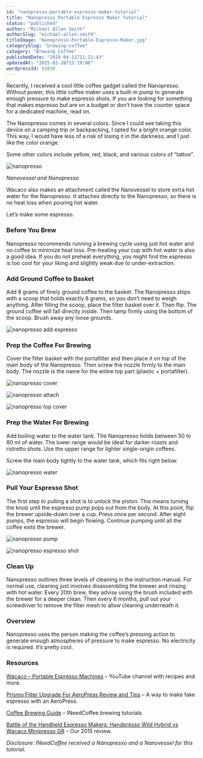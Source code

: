 ```yaml
---
id: "nanopresso-portable-espresso-maker-tutorial"
title: "Nanopresso Portable Espresso Maker Tutorial"
status: "published"
author: "Michael Allen Smith"
authorSlug: "michael-allen-smith"
titleImage: "Nanopresso-Portable-Espresso-Maker.jpg"
categorySlug: "brewing-coffee"
category: "Brewing Coffee"
publishedDate: "2019-04-11T11:21:43"
updatedAt: "2025-03-28T15:19:00"
wordpressId: 53830
---
```


Recently, I received a cool little coffee gadget called the Nanopresso. Without power, this little coffee maker uses a built-in pump to generate enough pressure to make espresso shots. If you are looking for something that makes espresso but are on a budget or don’t have the counter space for a dedicated machine, read on.

The Nanopresso comes in several colors. Since I could see taking this device on a camping trip or backpacking, I opted for a bright orange color. This way, I would have less of a risk of losing it in the darkness, and I just like the color orange.

Some other colors include yellow, red, black, and various colors of “tattoo”.

![nanopresso ](nanopresso-box.jpg)

*Nanovessel and Nanopresso*

Wacaco also makes an attachment called the Nanovessel to store extra hot water for the Nanopresso. It attaches directly to the Nanopresso, so there is no heat loss when pouring hot water.

Let’s make some espresso.

### Before You Brew

Nanopresso recommends running a brewing cycle using just hot water and no coffee to minimize heat loss. Pre-heating your cup with hot water is also a good idea. If you do not preheat everything, you might find the espresso is too cool for your liking and slightly weak due to under-extraction.

### Add Ground Coffee to Basket

Add 8 grams of finely ground coffee to the basket. The Nanopresso ships with a scoop that holds exactly 8 grams, so you don’t need to weigh anything. After filling the scoop, place the filter basket over it. Then flip. The ground coffee will fall directly inside. Then tamp firmly using the bottom of the scoop. Brush away any loose grounds.

![nanopresso add espresso](nanopress-add-espresso.jpg)

### Prep the Coffee For Brewing

Cover the filter basket with the portafilter and then place it on top of the main body of the Nanopresso. Then screw the nozzle firmly to the main body. The nozzle is the name for the entire top part (plastic + portafilter).

![nanopresso cover](nanopresso-cover.jpg)

![nanopresso attach](nanopresso-attach.jpg)

![nanopresso top cover](nanopresso-top-cover.jpg)

### Prep the Water For Brewing

Add boiling water to the water tank. The Nanopresso holds between 50 to 80 ml of water. The lower range would be ideal for darker roasts and ristretto shots. Use the upper range for lighter single-origin coffees.

Screw the main body tightly to the water tank, which fits right below.

![nanopresso water](nanopresso-water.jpg)

### Pull Your Espresso Shot

The first step to pulling a shot is to unlock the piston. This means turning the knob until the espresso pump pops out from the body. At this point, flip the brewer upside-down over a cup. Press once per second. After eight pumps, the espresso will begin flowing. Continue pumping until all the coffee exits the brewer.

![nanopresso pump](nanopresso-pump.jpg)

![nanopresso espresso shot](nanopresso-espresso-shot.jpg)

### Clean Up

Nanopresso outlines three levels of cleaning in the instruction manual. For normal use, cleaning just involves disassembling the brewer and rinsing with hot water. Every 20th brew, they advise using the brush included with the brewer for a deeper clean. Then every 6 months, pull out your screwdriver to remove the filter mesh to allow cleaning underneath it.

### Overview

Nanopresso uses the person making the coffee’s pressing action to generate enough atmospheres of pressure to make espresso. No electricity is required. It’s pretty cool.

### Resources

[Wacaco – Portable Espresso Machines](https://www.youtube.com/channel/UC-y91EU3KtDG_yZuSxeMI6w?view_as=subscriber) – YouTube channel with recipes and more.

[Prismo Filter Upgrade For AeroPress Review and Tips](/prismo-filter-upgrade-for-aeropress-review-and-tips/) – A way to make fake espresso with an AeroPress.

[Coffee Brewing Guide](/coffee-brewing-guide/) – INeedCoffee brewing tutorials

[Battle of the Handheld Espresso Makers: Handpresso Wild Hybrid vs Wacaco Minipresso GR](/battle-handheld-espresso-makers-handpresso-wild-hybrid-vs-wacaco-minipresso-gr/) – Our 2015 review.

*Disclosure: INeedCoffee received a Nanopresso and a Nanovessel for this tutorial.*
